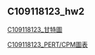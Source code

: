 ## C109118123_hw2
[C109118123_甘特圖](/C109118123_甘特圖.xlsx)

[C109118123_PERT/CPM圖表](/C109118123_PERT圖表.pdf)
